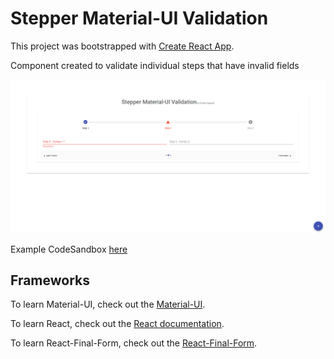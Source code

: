 # Stepper Material-UI Validation

This project was bootstrapped with [Create React App](https://github.com/facebook/create-react-app).

Component created to validate individual steps that have invalid fields

![](preview.jpg)

Example CodeSandbox [here](https://codesandbox.io/s/steppermaterialvalidation-g4orh)

## Frameworks
To learn Material-UI, check out the [Material-UI](https://material-ui.com/pt/).

To learn React, check out the [React documentation](https://reactjs.org/).

To learn React-Final-Form, check out the [React-Final-Form](https://final-form.org/react).